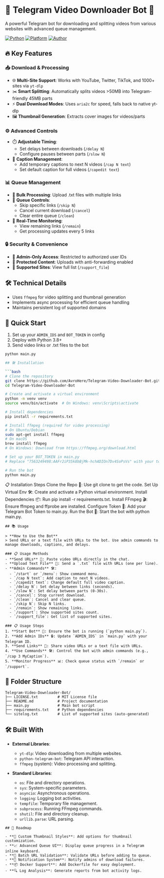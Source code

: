 # 🎥 Telegram Video Downloader Bot 🤖

A powerful Telegram bot for downloading and splitting videos from various websites with advanced queue management.

[![Python](https://img.shields.io/badge/Python-3.8%2B-blue)](https://www.python.org/)
[![Platform](https://img.shields.io/badge/Platform-Linux%20%7C%20Windows-green)](https://www.python.org/downloads/)
[![Author](https://img.shields.io/badge/Author-AvroHere-orange)](https://github.com/AvroHere)

## 🔥 Key Features  

### 📥 Download & Processing  
- 🌐 **Multi-Site Support**: Works with YouTube, Twitter, TikTok, and 1000+ sites via `yt-dlp`  
- ✂️ **Smart Splitting**: Automatically splits videos >50MB into Telegram-friendly 45MB parts  
- ⚡ **Dual Download Modes**: Uses `aria2c` for speed, falls back to native yt-dlp  
- 🖼️ **Thumbnail Generation**: Extracts cover images for videos/parts  

### ⚙️ Advanced Controls  
- ⏱️ **Adjustable Timing**:  
  - Set delays between downloads (`/delay N`)  
  - Configure pauses between parts (`/slow N`)  
- 📝 **Caption Management**:  
  - Add temporary captions to next N videos (`/cap N text`)  
  - Set default caption for full videos (`/capedit text`)  

### 📊 Queue Management  
- 📂 **Bulk Processing**: Upload .txt files with multiple links  
- 🔄 **Queue Controls**:  
  - Skip specific links (`/skip N`)  
  - Cancel current download (`/cancel`)  
  - Clear entire queue (`/clean`)  
- 📡 **Real-Time Monitoring**:  
  - View remaining links (`/remain`)  
  - Get processing updates every 5 links  

### 🔒 Security & Convenience  
- 👑 **Admin-Only Access**: Restricted to authorized user IDs  
- 🔐 **Protected Content**: Uploads with anti-forwarding enabled  
- 📜 **Supported Sites**: View full list (`/support_file`)  

## 🛠️ Technical Details  
- Uses `ffmpeg` for video splitting and thumbnail generation  
- Implements async processing for efficient queue handling  
- Maintains persistent log of supported domains  

## 🚀 Quick Start  
1. Set up your `ADMIN_IDS` and `BOT_TOKEN` in config  
2. Deploy with Python 3.8+  
3. Send video links or .txt files to the bot  

```bash
python main.py

## 🛠️ Installation

```bash
# Clone the repository
git clone https://github.com/AvroHere/Telegram-Video-Downloader-Bot.git
cd Telegram-Video-Downloader-Bot

# Create and activate a virtual environment
python -m venv venv
source venv/bin/activate  # On Windows: venv\Scripts\activate

# Install dependencies
pip install -r requirements.txt

# Install ffmpeg (required for video processing)
# On Ubuntu/Debian
sudo apt-get install ffmpeg
# On macOS
brew install ffmpeg
# On Windows: Download from https://ffmpeg.org/download.html

# Set up your BOT_TOKEN in main.py
# Replace "7563249498:AAFr2iP35k8bBjMk-hchADIOn7Dv4SoPsVs" with your token

# Run the bot
python main.py
```

📋 Installation Steps
Clone the Repo 🐑: Use git clone to get the code.
Set Up Virtual Env 🛠️: Create and activate a Python virtual environment.
Install Dependencies 📦: Run pip install -r requirements.txt.
Install FFmpeg 🎬: Ensure ffmpeg and ffprobe are installed.
Configure Token 🔑: Add your Telegram Bot Token to main.py.
Run the Bot 🚀: Start the bot with python main.py.


```🧠 Usage
## 📚 Usage

> **How to Use the Bot**  
> Send URLs or a text file with URLs to the bot. Use admin commands to manage downloads, captions, and delays.

### 📋 Usage Methods
- **Send URLs** 🔗: Paste video URLs directly in the chat.
- **Upload Text File** 📄: Send a `.txt` file with URLs (one per line).
- **Admin Commands** 🛠️:
  - `/start` or `/menu`: Show command menu.
  - `/cap N text`: Add caption to next N videos.
  - `/capedit text`: Change default full video caption.
  - `/delay N`: Set delay between links (seconds).
  - `/slow N`: Set delay between parts (0-30s).
  - `/cancel`: Stop current download.
  - `/clean`: Cancel and clear queue.
  - `/skip N`: Skip N links.
  - `/remain`: Show remaining links.
  - `/support`: Show supported sites count.
  - `/support_file`: Get list of supported sites.

### 📋 Usage Steps
1. **Start Bot** 🚀: Ensure the bot is running (`python main.py`).
2. **Add Admin IDs** 🔒: Update `ADMIN_IDS` in `main.py` with your Telegram ID.
3. **Send Links** 🔗: Share video URLs or a text file with URLs.
4. **Use Commands** 🛠️: Control the bot with admin commands (e.g., `/cap 3 MyCaption`).
5. **Monitor Progress** 📊: Check queue status with `/remain` or `/support`.
```

## 📂 Folder Structure
```
Telegram-Video-Downloader-Bot/
├── LICENSE.txt         # MIT License file
├── README.md           # Project documentation
├── main.py             # Main bot script
├── requirements.txt    # Python dependencies
└── sitelog.txt         # List of supported sites (auto-generated)
```
## 🛠️ Built With

- **External Libraries**:
  - `yt-dlp`: Video downloading from multiple websites.
  - `python-telegram-bot`: Telegram API interaction.
  - `ffmpeg` (system): Video processing and splitting.

- **Standard Libraries**:
  - `os`: File and directory operations.
  - `sys`: System-specific parameters.
  - `asyncio`: Asynchronous operations.
  - `logging`: Logging bot activities.
  - `tempfile`: Temporary file management.
  - `subprocess`: Running FFmpeg commands.
  - `shutil`: File and directory cleanup.
  - `urllib.parse`: URL parsing.
```
## 🚀 Roadmap

- **🎨 Custom Thumbnail Styles**: Add options for thumbnail customization.
- **📈 Advanced Queue UI**: Display queue progress in a Telegram inline keyboard.
- **🔗 Batch URL Validation**: Validate URLs before adding to queue.
- **🔔 Notification System**: Notify admins of download failures.
- **📦 Docker Support**: Add Dockerfile for easy deployment.
- **🔍 Log Analysis**: Generate reports from bot activity logs.



